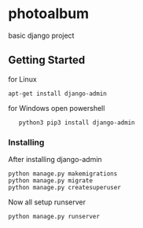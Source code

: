 # photoalbum
basic django project
## Getting Started
for Linux
```
apt-get install django-admin
```
for Windows open powershell
```pip install django-admin
   python3 pip3 install django-admin
```
### Installing
After installing django-admin

```
python manage.py makemigrations
python manage.py migrate
python manage.py createsuperuser
```
Now all setup runserver
```
python manage.py runserver
```

